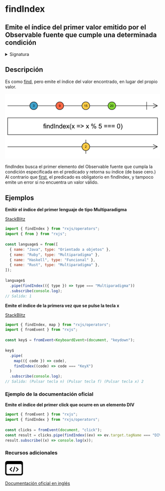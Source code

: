 # findIndex

## Emite el índice del primer valor emitido por el Observable fuente que cumple una determinada condición

<details>

<summary>Signatura</summary>

#### Firma

`findIndex<T>(predicate: (value: T, index: number, source: Observable<T>) => boolean, thisArg?: any): OperatorFunction<T, number>`

#### Parámetros

#### Retorna

`OperatorFunction<T, number>`: Un Observable del índice del primer elemento que cumpla la condición.

</details>

## Descripción

Es como [find](../../../operators/conditional/find/), pero emite el índice del valor encontrado, en lugar del propio valor.

![Diagrama de canicas del operador findIndex](assets/images/marble-diagrams/conditional-boolean/findIndex.png)

findIndex busca el primer elemento del Observable fuente que cumpla la condición especificada en el predicado y retorna su índice (de base cero.) Al contrario que [first](../../../operators/filtering/first/), el predicado es obligatorio en findIndex, y tampoco emite un error si no encuentra un valor válido.

## Ejemplos

**Emitir el índice del primer lenguaje de tipo Multiparadigma**

[StackBlitz](https://stackblitz.com/edit/rxjs-findindex-1?file=index.ts)

```javascript
import { findIndex } from "rxjs/operators";
import { from } from "rxjs";

const language$ = from([
  { name: "Java", type: "Orientado a objetos" },
  { name: "Ruby", type: "Multiparadigma" },
  { name: "Haskell", type: "Funcional" },
  { name: "Rust", type: "Multiparadigma" },
]);

language$
  .pipe(findIndex(({ type }) => type === "Multiparadigma"))
  .subscribe(console.log);
// Salida: 1
```

**Emite el índice de la primera vez que se pulse la tecla x**

[StackBlitz](https://stackblitz.com/edit/rxjs-findindex-2?file=index.ts)

```typescript
import { findIndex, map } from "rxjs/operators";
import { fromEvent } from "rxjs";

const key$ = fromEvent<KeyboardEvent>(document, "keydown");

key$
  .pipe(
    map(({ code }) => code),
    findIndex((code) => code === "KeyX")
  )
  .subscribe(console.log);
// Salida: (Pulsar tecla n) (Pulsar tecla f) (Pulsar tecla x) 2
```

### Ejemplo de la documentación oficial

**Emite el índice del primer click que ocurre en un elemento DIV**

```javascript
import { fromEvent } from "rxjs";
import { findIndex } from "rxjs/operators";

const clicks = fromEvent(document, "click");
const result = clicks.pipe(findIndex((ev) => ev.target.tagName === "DIV"));
result.subscribe((x) => console.log(x));
```

### Recursos adicionales

[![Source code](assets/icons/source-code.png)](https://github.com/ReactiveX/rxjs/blob/master/src/internal/operators/findIndex.ts)

[Documentación oficial en inglés](https://rxjs.dev/api/operators/findIndex)
